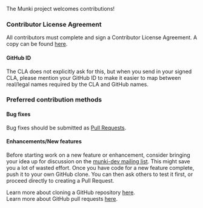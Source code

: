 The Munki project welcomes contributions!

### Contributor License Agreement
All contributors must complete and sign a Contributor License Agreement. A copy can be found [here](https://media.disneyanimation.com/technology/opensource/CLAforWDP_8.8.18.pdf). 

#### GitHub ID
The CLA does not explicitly ask for this, but when you send in your signed CLA, please mention your GitHub ID to make it easier to map between real/legal names required by the CLA and GitHub names.

### Preferred contribution methods
#### Bug fixes
Bug fixes should be submitted as [Pull Requests](https://github.com/munki/munki/pulls). 

#### Enhancements/New features
Before starting work on a new feature or enhancement, consider bringing your idea up for discussion on the [munki-dev mailing list](https://groups.google.com/forum/#!forum/munki-dev). This might save you a lot of wasted effort. Once you have code for a new feature complete, push it to your own GitHub clone. You can then ask others to test it first, or proceed directly to creating a Pull Request.

Learn more about cloning a GitHub repository [here](https://help.github.com/articles/cloning-a-repository/).   
Learn more about GitHub pull requests [here](https://help.github.com/articles/about-pull-requests/).